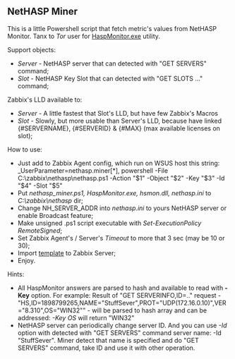 ## NetHASP Miner 
This is a little Powershell script that fetch metric's values from NetHASP Monitor.
Tanx to _Tor_ user for [HaspMonitor.exe](https://www.zabbix.com/forum/showpost.php?p=96243&postcount=4) utility.

Support objects:
- _Server_ - NetHASP server that can detected with "GET SERVERS" command;
- _Slot_ - NetHASP Key Slot that can detected with "GET SLOTS ..." command;

Zabbix's LLD available to:
- _Server_ - A little fastest that Slot's LLD, but have few Zabbix's Macros
- _Slot_ - Slowly, but more usable than Server's LLD, because have linked {#SERVERNAME}, {#SERVERID} & {#MAX} (max available licenses on slot);

How to use:
- Just add to Zabbix Agent config, which run on WSUS host this string: _UserParameter=nethasp.miner[*], powershell -File C:\zabbix\nethasp\nethasp.ps1 -Action "$1" -Object "$2" -Key "$3" -Id "$4" -Slot "$5"
- Put _nethasp\_miner.ps1, HaspMonitor.exe, hsmon.dll, nethasp.ini_ to _C:\zabbix\nethasp_ dir;
- Change NH_SERVER_ADDR into _nethasp.ini_ to yours NetHASP server or enable Broadcast feature;
- Make unsigned .ps1 script executable with _Set-ExecutionPolicy RemoteSigned_;
- Set Zabbix Agent's / Server's _Timeout_ to more that 3 sec (may be 10 or 30);
- Import [template](https://github.com/zbx-sadman/nethasp_miner/tree/master/Zabbix_Templates) to Zabbix Server;
- Enjoy.

Hints:
- All HaspMonitor answers are parsed to hash and available to read with **-Key** option. For example: Result of "GET SERVERINFO,ID=.." request - "HS,ID=1898799265,NAME=\"StuffSever\",PROT=\"UDP(172.16.0.10)\",VER=\"8.310\",OS=\"WIN32\""  - will be parsed to hash array and can be addressed: _-Key OS_ will return "WIN32"
- NetHASP server can periodically change server ID. And you can use *-Id* option with detected with "GET SERVERS" command server name: -Id "StuffSever". Miner detect that name is specified and do "GET SERVERS" command, take ID and use it with other operation.


